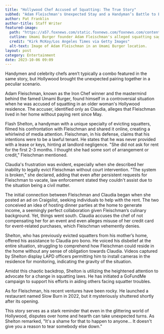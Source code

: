 ```yaml
---
title: "Hollywood Chef Accused of Squatting: The True Story"
subhed: "Adam Fleischman's Unexpected Stay and a Handyman’s Battle to Evict"
author: Pat Franklin
author-title: Staff Writer
featured-image: 
  path: "https://a57.foxnews.com/static.foxnews.com/foxnews.com/content/uploads/2023/10/931/523/GettyImages-565994931.jpg?ve=1&tl=1"
  cutline: Umami Burger founder Adam Fleischman's alleged squatting saga.
  credit: "Kirk McKoy/Los Angeles Times via Getty Images"
  alt-text: Image of Adam Fleischman in an Umami Burger location.
layout: post
category: Entertainment
date: 2023-10-06 09:09
---
```


Handymen and celebrity chefs aren’t typically a combo featured in the same story, but Hollywood brought the unexpected pairing together in a peculiar scenario.

Adam Fleischman, known as the Iron Chef winner and the mastermind behind the famed Umami Burger, found himself in a controversial situation when he was accused of squatting in an older woman's Hollywood residence. The accuser, identified only as Claudia, alleges that Fleischman lived in her home without paying rent since May.

Flash Shelton, a handyman with a unique specialty of evicting squatters, filmed his confrontation with Fleischman and shared it online, creating a whirlwind of media attention. Fleischman, in his defense, claims that his intentions were to be a lawful tenant. He states that he was never provided with a lease or keys, hinting at landlord negligence. "She did not ask for rent for the first 2-3 months. I thought she had some sort of arrangement or credit," Fleischman mentioned.

Claudia's frustration was evident, especially when she described her inability to legally evict Fleischman without court intervention. "The system is broken," she declared, adding that even after persistent requests for Fleischman to vacate, law enforcement stated they couldn't assist due to the situation being a civil matter.

The initial connection between Fleischman and Claudia began when she posted an ad on Craigslist, seeking individuals to help with the rent. The two conceived an idea of hosting dinner parties at the home to generate income, a seemingly perfect collaboration given Fleischman’s culinary background. Yet, things went south. Claudia accuses the chef of not compensating her for an event and even alleges misuse of her credit card for event-related purchases, which Fleischman vehemently denies.

Shelton, who has previously evicted squatters from his mother’s home, offered his assistance to Claudia pro bono. He voiced his disbelief at the entire situation, struggling to comprehend how Fleischman could reside in the home without any sense of obligation towards Claudia. Videos captured by Shelton display LAPD officers permitting him to install cameras in the residence for monitoring, indicating the gravity of the situation.

Amidst this chaotic backdrop, Shelton is utilizing the heightened attention to advocate for a change in squatting laws. He has initiated a GoFundMe campaign to support his efforts in aiding others facing squatter troubles.

As for Fleischman, his recent ventures have been rocky. He launched a restaurant named Slow Burn in 2022, but it mysteriously shuttered shortly after its opening.

This story serves as a stark reminder that even in the glittering world of Hollywood, disputes over home and hearth can take unexpected turns. As Shelton remarked, "It's a shame for that to happen to anyone… It doesn't give you a reason to tear somebody else down."
